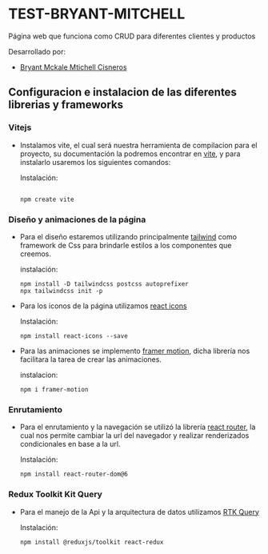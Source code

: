 # TEST-BRYANT-MITCHELL

Página web que funciona como CRUD para diferentes clientes y productos

Desarrollado por:

- [Bryant Mckale Mtichell Cisneros](https://github.com/bratik121)

## Configuracion e instalacion de las diferentes librerias y frameworks

### Vitejs

- Instalamos vite, el cual será nuestra herramienta de compilacion para el proyecto, su documentación la podremos encontrar en [vite](https://vitejs.dev/guide/), y para instalarlo usaremos los siguientes comandos:

  Instalación:

  ```

  npm create vite

  ```

### Diseño y animaciones de la página

- Para el diseño estaremos utilizando principalmente [tailwind](https://tailwindcss.com/docs/installation) como framework de Css para brindarle estilos a los componentes que creemos.

  instalación:

  ```
  npm install -D tailwindcss postcss autoprefixer
  npx tailwindcss init -p
  ```

- Para los iconos de la página utilizamos [react icons](https://react-icons.github.io/react-icons/)

  Instalación:

  `npm install react-icons --save`

- Para las animaciones se implemento [framer motion](https://www.framer.com/motion/?utm_source=google&utm_medium=adwords&utm_campaign=TW-WW-All-GS-UA-Traffic-20190326-Brand.Bmm_), dicha librería nos facilitara la tarea de crear las animaciones.

  instalacion:

  `npm i framer-motion`

### Enrutamiento

- Para el enrutamiento y la navegación se utilizó la librería [react router](https://reactrouter.com/en/main), la cual nos permite cambiar la url del navegador y realizar renderizados condicionales en base a la url.

  Instalación:

  `npm install react-router-dom@6`

### Redux Toolkit Kit Query

- Para el manejo de la Api y la arquitectura de datos utilizamos [RTK Query](https://redux-toolkit.js.org/rtk-query/overview)

  Instalación:

  `npm install @reduxjs/toolkit react-redux`
